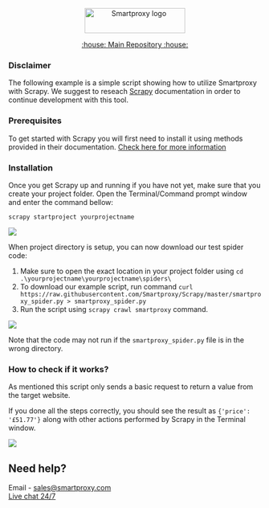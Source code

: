 <p align="center">
    <a href="https://smartproxy.com/"><img src="https://smartproxy.com/wp-content/themes/smartproxy/images/smartproxy-logo.svg" alt="Smartproxy logo" width="200" height="50"></a>
  </a>
</p>

<p align="center">
    <a href="https://github.com/Smartproxy/Smartproxy"> :house: Main Repository :house: </a>
</p>

### Disclaimer

The following example is a simple script showing how to utilize Smartproxy with Scrapy.
We suggest to reseach [Scrapy](https://docs.scrapy.org/en/latest/) documentation in order to continue development with this tool.

### Prerequisites

To get started with Scrapy you will first need to install it using methods provided in their documentation. [Check here for more information](https://docs.scrapy.org/en/latest/intro/install.html)

### Installation

Once you get Scrapy up and running if you have not yet, make sure that you create your project folder. Open the Terminal/Command prompt window and enter the command bellow:

```
scrapy startproject yourprojectname
```
<img src="https://content.screencast.com/users/JohanSP/folders/Jing/media/f974b1de-dc9c-4d53-9d43-9215f8742dc9/startproject.png">

When project directory is setup, you can now download our test spider code: 

1. Make sure to open the exact location in your project folder using `cd .\yourprojectname\yourprojectname\spiders\`
2. To download our example script, run command `curl https://raw.githubusercontent.com/Smartproxy/Scrapy/master/smartproxy_spider.py > smartproxy_spider.py`
3. Run the script using `scrapy crawl smartproxy` command.
<img src="https://content.screencast.com/users/JohanSP/folders/Jing/media/79c69577-0034-40e8-b1e5-161cad99031a/2019-03-08_1627.png">

Note that the code may not run if the `smartproxy_spider.py` file is in the wrong directory.

### How to check if it works?

As mentioned this script only sends a basic request to return a value from the target website.

If you done all the steps correctly, you should see the result as `{'price': '£51.77'}` along with other actions performed by Scrapy in the Terminal window.

<img src="https://snipboard.io/0dr1Ch.jpg">

## Need help?
Email - sales@smartproxy.com
<br><a href="https://smartproxy.com">Live chat 24/7</a>


